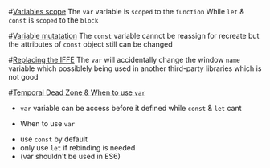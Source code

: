 #[Variables scope](https://github.com/bachdx2812/wesbos-learning/blob/master/es6.io/01-new-variables/var-let-const.html)
The `var` variable is `scoped` to the `function`
While `let` & `const` is `scoped` to the `block`

#[Variable mutatation](https://github.com/bachdx2812/wesbos-learning/blob/master/es6.io/01-new-variables/let-const.html)
The `const` variable cannot be reassign for recreate
but the attributes of `const` object still can be changed

#[Replacing the IFFE](https://github.com/bachdx2812/wesbos-learning/blob/master/es6.io/01-new-variables/let-const-real-life.html)
The `var` will accidentally change the window
`name` variable which possiblely being used
in another third-party libraries which is not good

#[Temporal Dead Zone & When to use `var`](https://github.com/bachdx2812/wesbos-learning/blob/master/es6.io/01-new-variables/temporal-dead-zone.html)
- `var` variable can be access before it defined while `const` & `let` cant

- When to use `var`
* use `const` by default
* only use `let` if rebinding is needed
* (var shouldn't be used in ES6)

